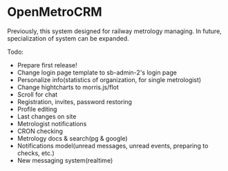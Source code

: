 # OpenMetroCRM
Previously, this system designed for railway metrology managing. In future, specialization of system can be expanded.


Todo:
 * Prepare first release!
 * Change login page template to sb-admin-2's login page
 * Personalize info(statistics of organization, for single metrologist)
 * Change hightcharts to morris.js/flot
 * Scroll for chat
 * Registration, invites, password restoring
 * Profile editing
 * Last changes on site
 * Metrologist notifications
 * CRON checking
 * Metrology docs & search(pg & google)
 * Notifications model(unread messages, unread events, preparing to checks, etc.)
 * New messaging system(realtime)
